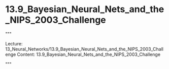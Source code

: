 # 13.9_Bayesian_Neural_Nets_and_the_NIPS_2003_Challenge

"""

Lecture: 13_Neural_Networks/13.9_Bayesian_Neural_Nets_and_the_NIPS_2003_Challenge
Content: 13.9_Bayesian_Neural_Nets_and_the_NIPS_2003_Challenge

"""

